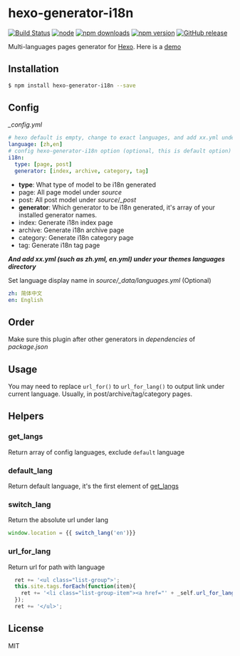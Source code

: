 # hexo-generator-i18n

[![Build Status](https://travis-ci.org/Jamling/hexo-generator-i18n.svg?branch=master)](https://travis-ci.org/Jamling/hexo-generator-i18n)
[![node](https://img.shields.io/node/v/hexo-generator-i18n.svg)](https://www.npmjs.com/package/hexo-generator-i18n)
[![npm downloads](https://img.shields.io/npm/dt/hexo-generator-i18n.svg)](https://www.npmjs.com/package/hexo-generator-i18n)
[![npm version](https://img.shields.io/npm/v/hexo-generator-i18n.svg)](https://www.npmjs.com/package/hexo-generator-i18n)
[![GitHub release](https://img.shields.io/github/release/jamling/hexo-generator-i18n.svg)](https://github.com/Jamling/hexo-generator-i18n/releases/latest)

Multi-languages pages generator for [Hexo]. Here is a [demo](https://www.ieclipse.cn/other/)

## Installation

``` bash
$ npm install hexo-generator-i18n --save
```

## Config

<var>_config.yml</var>
``` yaml
# hexo default is empty, change to exact languages, and add xx.yml under your theme languages dir.
language: [zh,en]
# config hexo-generator-i18n option (optional, this is default option)
i18n:
  type: [page, post]
  generator: [index, archive, category, tag]
```

- **type**: What type of model to be i18n generated
 - page: All page model under <var>source</var>
 - post: All post model under <var>source</var>/<var>_post</var>
- **generator**: Which generator to be i18n generated, it's array of your installed generator names.
 - index: Generate i18n index page
 - archive: Generate i18n archive page
 - category: Generate i18n category page
 - tag: Generate i18n tag page

***And add xx.yml (such as zh.yml, en.yml) under your themes languages directory***
 
Set language display name in <var>source/_data/languages.yml</var> (Optional)
```yaml
zh: 简体中文
en: English
```
 
## Order

Make sure this plugin after other generators in <var>dependencies</var> of <var>package.json</var>

## Usage
You may need to replace `url_for()` to `url_for_lang()` to output link under current language. Usually, in post/archive/tag/category pages.

## Helpers

### get_langs
Return array of config languages, exclude `default` language

### default_lang
Return default language, it's the first element of [get_langs](#get_langs)

### switch_lang
Return the absolute url under lang
```js
window.location = {{ switch_lang('en')}}
```

### url_for_lang
Return url for path with language
```js
  ret += '<ul class="list-group">';
  this.site.tags.forEach(function(item){
    ret += '<li class="list-group-item"><a href="' + _self.url_for_lang(item.path) + '">' + item.name + '</a></li>';
  });
  ret += '</ul>';
```

## License

MIT

[Hexo]: http://hexo.io/
